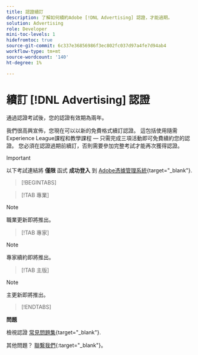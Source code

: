 ```yaml
---
title: 認證續訂
description: 了解如何續約Adobe [!DNL Advertising] 認證，才能過期。
solution: Advertising
role: Developer
mini-toc-levels: 1
hidefromtoc: true
source-git-commit: 6c337e36856986f3ec802fc037d97a4fe7d94ab4
workflow-type: tm+mt
source-wordcount: '140'
ht-degree: 1%

---
```


# 續訂 [!DNL Advertising] 認證

通過認證考試後，您的認證有效期為兩年。

我們很高興宣佈，您現在可以以新的免費格式續訂認證。 這包括使用隨需Experience League課程和教學課程 — 只需完成三項活動即可免費續約您的認證。 您必須在認證過期前續訂，否則需要參加完整考試才能再次獲得認證。

>[!IMPORTANT]
>
>以下考試連結將 **僅限** 函式 **成功登入** 到 [Adobe憑據管理系統](http://www.certmetrics.com/adobe){target="_blank"}.

>[!BEGINTABS]

>[!TAB 專業]

>[!NOTE]
>
>職業更新即將推出。

>[!TAB 專家]

>[!NOTE]
>
>專家續約即將推出。

>[!TAB 主版]

>[!NOTE]
>
>主更新即將推出。

>[!ENDTABS]

**問題**

檢視認證 [常見問題集](https://experienceleague.adobe.com/docs/certification/certification/faq.html?lang=en){target="_blank"}.

其他問題？ [聯繫我們](mailto:certif@adobe.com){:target=&quot;_blank&quot;}。
